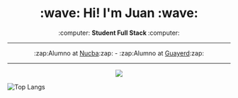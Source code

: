 <h1 align="center"><b>:wave: Hi! I'm Juan :wave:</b></h1>
<p align="center">:computer: <b>Student Full Stack </b> :computer:</p>
<hr>
<p align="center">
:zap:Alumno at <a href="https://github.com/nucba">Nucba</a>:zap: - :zap:Alumno at <a href="https://github.com/guayerd">Guayerd</a>:zap:
</p>
<hr/>
<p align="center"><img src="https://github-readme-stats.vercel.app/api?username=alexiszarahttps&&show_icons=true&title_color=00fa9a&icon_color=00c87b&text_color=00fa9a&bg_color=191919&count_private=true"></p>

![Top Langs](https://github-readme-stats.vercel.app/api/top-langs/?username=alexiszarahttps&bg_color=000000&text_color=FFFFFF&title_color=159E4A&langs_count=10&card_width=1000&layout=compact)
